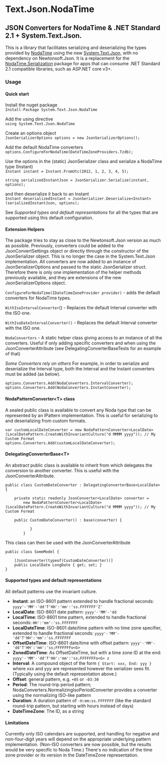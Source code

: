 # Text.Json.NodaTime

## JSON Converters for NodaTime &amp; .NET Standard 2.1 + System.Text.Json.
This is a library that facilitates serializing and deserializing the types provided by [NodaTime](https://nodatime.org/) 
using the new [System.Text.Json](), with no dependency on Newtonsoft.Json. It is a replacement for the [NodaTime.Serialization](https://www.nuget.org/packages/NodaTime.Serialization.JsonNet/) package
for apps that can consume .NET Standard 2.1 compatible libraries, such as ASP.NET core v3+.

### Usage


#### Quick start

Install the nuget package   
`Install-Package System.Text.Json.NodaTime`

Add the using directive   
`using System.Text.Json.NodaTime`

Create an options object   
`JsonSerializerOptions options = new JsonSerializerOptions();`

Add the default NodaTime converters   
`options.ConfigureForNodaTime(DateTimeZoneProviders.Tzdb);`
            
Use the options in the (static) JsonSerializer class and serialize a NodaTime type (Instant)   
`Instant instant = Instant.FromUtc(2012, 1, 2, 3, 4, 5);`

`string serializedInstantJson = JsonSerializer.Serialize(instant, options);`

and then deserialize it back to an Instant   
`Instant deserializedInstant = JsonSerializer.Deserialize<Instant>(serializedInstantJson, options);`

See *Supported types and default representations* for all the types that are supported using this default configuration.


#### Extension Helpers

The package tries to stay as close to the Newtonsoft.Json version as much as possible. Previously, converters could be added to the JsonConvertSettings object or directly through the constructor of the JsonSerializer object. 
This is no longer the case in the System.Text.Json implementation. All converters are now added to an instance of JsonSerializerOptions and passed to the static JsonSerializer struct. Therefore there is only one implementation 
of the helper methods previously available, and they are extensions of the new JsonSerializerOptions object.

`ConfigureForNodaTime(IDateTimeZoneProvider provider)` - adds the default converters for NodaTime types.

`WithIsoIntervalConverter`() - Replaces the default Interval converter with the ISO one.

`WithIsoDateIntervalConverter()` - Replaces the default Interval converter with the ISO one.

`NodaConverters`   - A static helper class giving access to an instance of all the converters. Useful if only adding specific converters and when using the JsonConverterAttribute (see DelegatingConverterBaseTests for an example of that)

*Some Converters rely on others*
For example, in order to serialize and deserialize the Interval type, both the Interval and the Instant converters must be added (as below).

`options.Converters.Add(NodaConverters.IntervalConverter);`   
 `options.Converters.Add(NodaConverters.InstantConverter);`

#### NodaPatternConverter\<T> class

A sealed public class is available to convert any Noda type that can be represented by an IPattern<T> implementation. This is useful for serializing to 
and deserializing from custom formats.

```
var customLocalDateConverter = new NodaPatternConverter<LocalDate>(LocalDatePattern.CreateWithInvariantCulture("d MMMM yyyy")); // My Custom Format   
options.Converters.Add(customLocalDateConverter);

```

#### DelegatingConverterBase\<T> 

An abstract public class is available to inherit from which delegates the conversion to another converter. This is useful with the JsonConverterAttribute.

```
public class CustomDateConverter : DelegatingConverterBase<LocalDate> {
    
    private static readonly JsonConverter<LocalDate> converter =
        new NodaPatternConverter<LocalDate>(LocalDatePattern.CreateWithInvariantCulture("d MMMM yyyy")); // My Custom Format

    public CustomDateConverter() : base(converter) {

           }
        }
```

This class can then be used with the JsonConverterAttribute

```
public class SomeModel {

    [JsonConverter(typeof(CustomDateConverter))]
    public LocalDate LongDate { get; set; }
}
```


#### Supported types and default representations

All default patterns use the invariant culture.

- **Instant**: an ISO-8601 pattern extended to handle fractional seconds: `yyyy'-'MM'-'dd'T'HH':'mm':'ss.FFFFFFF'Z'`
- **LocalDate**: ISO-8601 date pattern: `yyyy'-'MM'-'dd`
- **LocalTime**: ISO-8601 time pattern, extended to handle fractional seconds: `HH':'mm':'ss.FFFFFFF`
- **LocalDateTime**: ISO-8601 date/time pattern with no time zone specifier, extended to handle fractional seconds: `yyyy'-'MM'-'dd'T'HH':'mm':'ss.FFFFFFF`
- **OffsetDateTime**: ISO-8601 date/time with offset pattern: `yyyy'-'MM'-'dd'T'HH':'mm':'ss;FFFFFFFo<G>`
- **ZonedDateTime**: As OffsetDateTime, but with a time zone ID at the end: `yyyy'-'MM'-'dd'T'HH':'mm':'ss;FFFFFFFo<G> z`
- **Interval**: A compound object of the form `{ Start: xxx, End: yyy }` where xxx and yyy are represented however the serializer sees fit. (Typically using the default representation above.)
- **Offset**: general pattern, e.g. `+05` or `-03:30`
- **Period**: The round-trip period pattern; NodaConverters.NormalizingIsoPeriodConverter provides a converter using the normalizing ISO-like pattern
- **Duration**: A duration pattern of `-H:mm:ss.FFFFFFF` (like the standard round-trip pattern, but starting with hours instead of days)
- **DateTimeZone**: The ID, as a string

#### Limitations
Currently only ISO calendars are supported, and handling for negative and non-four-digit years will depend on the appropriate underlying pattern implementation. (Non-ISO converters are now possible, but the results would be very specific to Noda Time.)
There's no indication of the time zone provider or its version in the DateTimeZone representation.